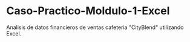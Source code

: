 # Caso-Practico-Moldulo-1-Excel
Analisis de datos financieros de ventas cafeteria "CityBlend" utilizando Excel.

